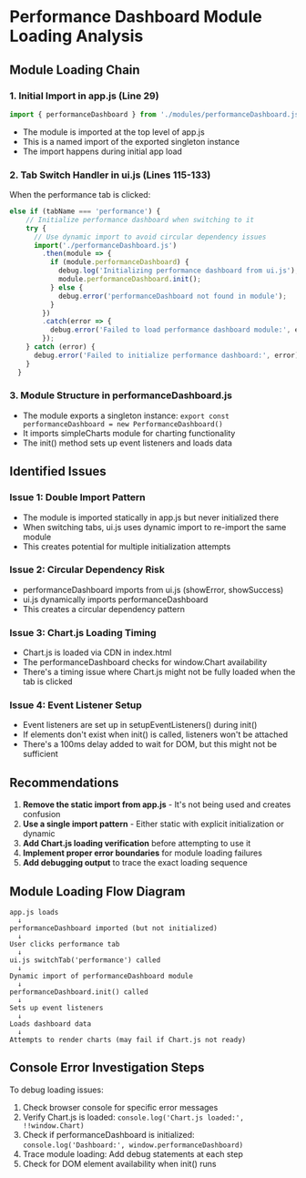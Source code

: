 # Performance Dashboard Module Loading Analysis

## Module Loading Chain

### 1. Initial Import in app.js (Line 29)
```javascript
import { performanceDashboard } from './modules/performanceDashboard.js';
```
- The module is imported at the top level of app.js
- This is a named import of the exported singleton instance
- The import happens during initial app load

### 2. Tab Switch Handler in ui.js (Lines 115-133)
When the performance tab is clicked:
```javascript
else if (tabName === 'performance') {
    // Initialize performance dashboard when switching to it
    try {
      // Use dynamic import to avoid circular dependency issues
      import('./performanceDashboard.js')
        .then(module => {
          if (module.performanceDashboard) {
            debug.log('Initializing performance dashboard from ui.js');
            module.performanceDashboard.init();
          } else {
            debug.error('performanceDashboard not found in module');
          }
        })
        .catch(error => {
          debug.error('Failed to load performance dashboard module:', error);
        });
    } catch (error) {
      debug.error('Failed to initialize performance dashboard:', error);
    }
  }
```

### 3. Module Structure in performanceDashboard.js
- The module exports a singleton instance: `export const performanceDashboard = new PerformanceDashboard()`
- It imports simpleCharts module for charting functionality
- The init() method sets up event listeners and loads data

## Identified Issues

### Issue 1: Double Import Pattern
- The module is imported statically in app.js but never initialized there
- When switching tabs, ui.js uses dynamic import to re-import the same module
- This creates potential for multiple initialization attempts

### Issue 2: Circular Dependency Risk
- performanceDashboard imports from ui.js (showError, showSuccess)
- ui.js dynamically imports performanceDashboard
- This creates a circular dependency pattern

### Issue 3: Chart.js Loading Timing
- Chart.js is loaded via CDN in index.html
- The performanceDashboard checks for window.Chart availability
- There's a timing issue where Chart.js might not be fully loaded when the tab is clicked

### Issue 4: Event Listener Setup
- Event listeners are set up in setupEventListeners() during init()
- If elements don't exist when init() is called, listeners won't be attached
- There's a 100ms delay added to wait for DOM, but this might not be sufficient

## Recommendations

1. **Remove the static import from app.js** - It's not being used and creates confusion
2. **Use a single import pattern** - Either static with explicit initialization or dynamic
3. **Add Chart.js loading verification** before attempting to use it
4. **Implement proper error boundaries** for module loading failures
5. **Add debugging output** to trace the exact loading sequence

## Module Loading Flow Diagram

```
app.js loads
  ↓
performanceDashboard imported (but not initialized)
  ↓
User clicks performance tab
  ↓
ui.js switchTab('performance') called
  ↓
Dynamic import of performanceDashboard module
  ↓
performanceDashboard.init() called
  ↓
Sets up event listeners
  ↓
Loads dashboard data
  ↓
Attempts to render charts (may fail if Chart.js not ready)
```

## Console Error Investigation Steps

To debug loading issues:
1. Check browser console for specific error messages
2. Verify Chart.js is loaded: `console.log('Chart.js loaded:', !!window.Chart)`
3. Check if performanceDashboard is initialized: `console.log('Dashboard:', window.performanceDashboard)`
4. Trace module loading: Add debug statements at each step
5. Check for DOM element availability when init() runs